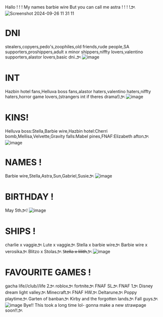 Hallo ! ! ! My names barbie wire But you can call me astra ! !  ! !౨ৎ
![Screenshot 2024-09-26 11 31 11](https://github.com/user-attachments/assets/1825b771-8314-493e-9745-ab075a9ddeba)
# DNI
stealers,copyers,pedo's,zoophiles,old friends,rude people,SA supporters,proshippers,adult x minor shippers,niffty lovers,valentino supporters,alastor lovers,basic dni.౨ৎ
![image](https://github.com/user-attachments/assets/94a0323f-a323-42be-af2e-da02d12bfcee)
# INT
Hazbin hotel fans,Helluva boss fans,alastor haters,valentino haters,niffty haters,horror game lovers,(strangers int if theres drama!)౨ৎ
![image](https://github.com/user-attachments/assets/4ec4dde5-0f4f-4bdb-ae41-397037f5990d)
# KINS!
Helluva boss:Stella,Barbie wire,Hazbin hotel:Cherri bomb,Mellisa,Velvette,Gravity falls:Mabel pines,FNAF:Elizabeth afton౨ৎ
![image](https://github.com/user-attachments/assets/7c04b50a-a632-49af-852b-352631c988d1)
# NAMES !
Barbie wire,Stella,Astra,Sun,Gabriel,Susie౨ৎ
![image](https://github.com/user-attachments/assets/5aae90f5-cf8e-4c9a-afd8-87e52c8d1e21)
# BIRTHDAY !
May 5th౨ৎ!
![image](https://github.com/user-attachments/assets/f366bb33-e43c-4b28-b55a-fa121bd54a0f)
# SHIPS !
charlie x vaggie౨ৎ
Lute x vaggie౨ৎ
Stella x barbie wire౨ৎ
Barbie wire x verosika౨ৎ
Blitzo x Stolas౨ৎ
S̶t̶e̶l̶l̶a̶ x̶ l̶i̶l̶i̶t̶h̶౨ৎ
![image](https://github.com/user-attachments/assets/4da51f9a-850e-4ced-8759-4d337fd74778)
# FAVOURITE GAMES !
gacha life//club//life 2౨ৎ
roblox౨ৎ
fortnite౨ৎ
FNAF SL౨ৎ
FNAF 1౨ৎ
Disney dream light valley౨ৎ
Minecraft౨ৎ
FNAF HW౨ৎ
Deltarune౨ৎ
Poppy playtime౨ৎ
Garten of banban౨ৎ
Kirby and the forgotten lands౨ৎ
Fall guys౨ৎ
![image](https://github.com/user-attachments/assets/f2edea77-ed4b-4c37-bf0a-b184db91bc05)
Bye!! This took a long time lol- gonna make a new strawpage soon!!౨ৎ




